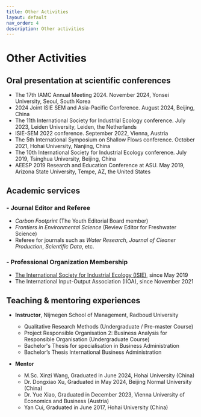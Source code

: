 ```yaml
---
title: Other Activities
layout: default
nav_order: 4
description: Other activities
---
```

# **Other Activities**

## Oral presentation at scientific conferences
- The 17th IAMC Annual Meeting 2024. November 2024, Yonsei University, Seoul, South Korea
- 2024 Joint ISIE SEM and Asia-Pacific Conference. August 2024, Beijing, China
- The 11th International Society for Industrial Ecology conference. July 2023, Leiden University, Leiden, the Netherlands
- ISIE-SEM 2022 conference. September 2022, Vienna, Austria
- The 5th International Symposium on Shallow Flows conference. October 2021, Hohai University, Nanjing, China
- The 10th International Society for Industrial Ecology conference. July 2019, Tsinghua University, Beijing, China
- AEESP 2019 Research and Education Conference at ASU. May
2019, Arizona State University, Tempe, AZ, the United States

## Academic services
### - Journal Editor and Referee
- *Carbon Footprint* (The Youth Editorial Board member)
- *Frontiers in Environmental Science* (Review Editor for Freshwater Science)
- Referee for journals such as *Water Research*, *Journal of Cleaner Production*, *Scientific Data*, etc.

### - Professional Organization Membership
- [The International Society for Industrial Ecology (ISIE)](https://is4ie.org/members/1816), since May 2019
- The International Input-Output Association (IIOA), since November 2021

## Teaching & mentoring experiences
- **Instructor**, Nijmegen School of Management, Radboud University
    
    - Qualitative Research Methods (Undergraduate / Pre-master Course)
    - Project Responsible Organisation 2: Business Analysis for Responsible Organisation (Undergraduate Course)
    - Bachelor's Thesis for specialisation in Business Administration
    - Bachelor’s Thesis International Business Administration
- **Mentor**
    - M.Sc. Xinzi Wang, Graduated in June 2024, Hohai University (China)
    - Dr. Dongxiao Xu, Graduated in May 2024, Beijing Normal University (China)
    - Dr. Yue Xiao, Graduated in December 2023, Vienna University of Economics and Business (Austria)
    - Yan Cui, Graduated in June 2017, Hohai University (China)




